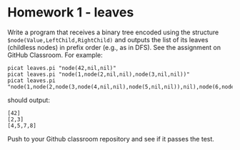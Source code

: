 # Homework 1 - leaves

Write a program that receives a binary tree encoded using the structure `$node(Value,LeftChild,RightChild)` and outputs the list of its leaves (childless nodes) in prefix order (e.g., as in DFS). See the assignment on GitHub Classroom. For example:
```
picat leaves.pi "node(42,nil,nil)"
picat leaves.pi "node(1,node(2,nil,nil),node(3,nil,nil))"
picat leaves.pi "node(1,node(2,node(3,node(4,nil,nil),node(5,nil,nil)),nil),node(6,node(7,nil,nil),node(8,nil,nil)))"
```
should output:
```
[42]
[2,3]
[4,5,7,8]
```

Push to your Github classroom repository and see if it passes the test.